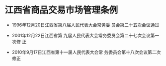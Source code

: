 # 江西省商品交易市场管理条例

- 1996年12月20日江西省第八届人民代表大会常务委
员会第二十五次会议通过

- 2001年12月22日江西省第
九届人民代表大会常务委员会第二十七次会议第一次修
正

- 2010年9月17日江西省第十一届人民代表大会常
务委员会第十八次会议第二次修正

<!-- INFO END -->